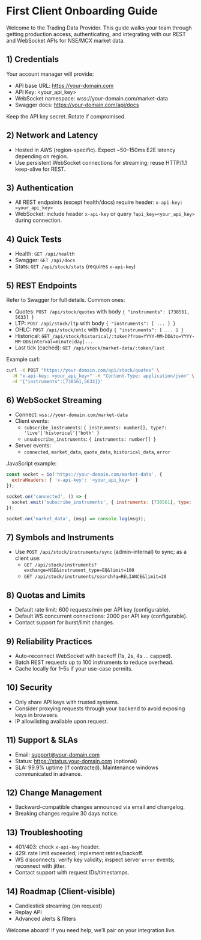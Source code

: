 # First Client Onboarding Guide

Welcome to the Trading Data Provider. This guide walks your team through getting production access, authenticating, and integrating with our REST and WebSocket APIs for NSE/MCX market data.

## 1) Credentials
Your account manager will provide:
- API base URL: https://your-domain.com
- API Key: <your_api_key>
- WebSocket namespace: wss://your-domain.com/market-data
- Swagger docs: https://your-domain.com/api/docs

Keep the API key secret. Rotate if compromised.

## 2) Network and Latency
- Hosted in AWS (region-specific). Expect ~50–150ms E2E latency depending on region.
- Use persistent WebSocket connections for streaming; reuse HTTP/1.1 keep-alive for REST.

## 3) Authentication
- All REST endpoints (except health/docs) require header: `x-api-key: <your_api_key>`
- WebSocket: include header `x-api-key` or query `?api_key=<your_api_key>` during connection.

## 4) Quick Tests
- Health: `GET /api/health`
- Swagger: `GET /api/docs`
- Stats: `GET /api/stock/stats` (requires `x-api-key`)

## 5) REST Endpoints
Refer to Swagger for full details. Common ones:
- Quotes: `POST /api/stock/quotes` with body `{ "instruments": [738561, 5633] }`
- LTP: `POST /api/stock/ltp` with body `{ "instruments": [ ... ] }`
- OHLC: `POST /api/stock/ohlc` with body `{ "instruments": [ ... ] }`
- Historical: `GET /api/stock/historical/:token?from=YYYY-MM-DD&to=YYYY-MM-DD&interval=minute|day|...`
- Last tick (cached): `GET /api/stock/market-data/:token/last`

Example curl:
```bash
curl -X POST "https://your-domain.com/api/stock/quotes" \
  -H "x-api-key: <your_api_key>" -H "Content-Type: application/json" \
  -d '{"instruments":[738561,5633]}'
```

## 6) WebSocket Streaming
- Connect: `wss://your-domain.com/market-data`
- Client events:
  - `subscribe_instruments`: `{ instruments: number[], type?: 'live'|'historical'|'both' }`
  - `unsubscribe_instruments`: `{ instruments: number[] }`
- Server events:
  - `connected`, `market_data`, `quote_data`, `historical_data`, `error`

JavaScript example:
```js
const socket = io('https://your-domain.com/market-data', {
  extraHeaders: { 'x-api-key': '<your_api_key>' }
});

socket.on('connected', () => {
  socket.emit('subscribe_instruments', { instruments: [738561], type: 'live' });
});

socket.on('market_data', (msg) => console.log(msg));
```

## 7) Symbols and Instruments
- Use `POST /api/stock/instruments/sync` (admin-internal) to sync; as a client use:
  - `GET /api/stock/instruments?exchange=NSE&instrument_type=EQ&limit=100`
  - `GET /api/stock/instruments/search?q=RELIANCE&limit=20`

## 8) Quotas and Limits
- Default rate limit: 600 requests/min per API key (configurable).
- Default WS concurrent connections: 2000 per API key (configurable).
- Contact support for burst/limit changes.

## 9) Reliability Practices
- Auto-reconnect WebSocket with backoff (1s, 2s, 4s ... capped).
- Batch REST requests up to 100 instruments to reduce overhead.
- Cache locally for 1–5s if your use-case permits.

## 10) Security
- Only share API keys with trusted systems.
- Consider proxying requests through your backend to avoid exposing keys in browsers.
- IP allowlisting available upon request.

## 11) Support & SLAs
- Email: support@your-domain.com
- Status: https://status.your-domain.com (optional)
- SLA: 99.9% uptime (if contracted). Maintenance windows communicated in advance.

## 12) Change Management
- Backward-compatible changes announced via email and changelog.
- Breaking changes require 30 days notice.

## 13) Troubleshooting
- 401/403: check `x-api-key` header.
- 429: rate limit exceeded; implement retries/backoff.
- WS disconnects: verify key validity; inspect server `error` events; reconnect with jitter.
- Contact support with request IDs/timestamps.

## 14) Roadmap (Client-visible)
- Candlestick streaming (on request)
- Replay API
- Advanced alerts & filters

Welcome aboard! If you need help, we’ll pair on your integration live.

